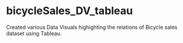 # bicycleSales_DV_tableau
Created various Data Visuals highighting the relations of Bicycle sales dataset using Tableau.
